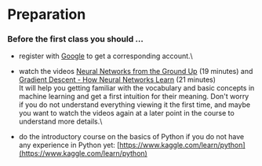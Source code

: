 # Preparation

### Before the first class you should ...

* register with [Google](https://accounts.google.com/) to get a corresponding account.\

* watch the videos [Neural Networks from the Ground Up](https://www.youtube.com/watch?v=aircAruvnKk\&list=PLZHQObOWTQDNU6R1_67000Dx_ZCJB-3pi\&index=1) (19 minutes) and [Gradient Descent - How Neural Networks Learn](https://www.youtube.com/watch?v=IHZwWFHWa-w\&list=PLZHQObOWTQDNU6R1_67000Dx_ZCJB-3pi\&index=2) (21 minutes)\
  It will help you getting familiar with the vocabulary and basic concepts in machine learning and get a first intuition for their meaning. Don't worry if you do not understand everything viewing it the first time, and maybe you want to watch the videos again at a later point in the course to understand more details.\

* do the introductory course on the basics of Python if you do not have any experience in Python yet: [https://www.kaggle.com/learn/python](https://www.kaggle.com/learn/python)

